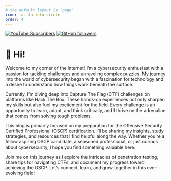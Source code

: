 ```yaml
---
# the default layout is 'page'
icon: fas fa-info-circle
order: 4
---
```


[![YouTube Subscribers](https://img.shields.io/youtube/channel/subscribers/UCpox796LJz_0HqMfYEChAZw?logo=youtube&logoColor=E05D44&style=for-the-badge&label=YouTube)]()
[![GitHub followers](https://img.shields.io/github/followers/hackmode?logo=GitHub&style=for-the-badge)](https://github.com/HackMode/)

# 👋 Hi!
Welcome to my corner of the internet! I’m a cybersecurity enthusiast with a passion for tackling challenges and unraveling complex puzzles. My journey into the world of cybersecurity began with a fascination for technology and a desire to understand how things work beneath the surface.

Currently, I’m diving deep into Capture The Flag (CTF) challenges on platforms like Hack The Box. These hands-on experiences not only sharpen my skills but also fuel my excitement for the field. Every challenge is an opportunity to learn, adapt, and think critically, and I thrive on the adrenaline that comes from solving tough problems.

This blog is primarily focused on my preparation for the Offensive Security Certified Professional (OSCP) certification. I’ll be sharing my insights, study strategies, and resources that I find helpful along the way. Whether you’re a fellow aspiring OSCP candidate, a seasoned professional, or just curious about cybersecurity, I hope you find something valuable here.

Join me on this journey as I explore the intricacies of penetration testing, share tips for navigating CTFs, and document my progress toward achieving the OSCP. Let’s connect, learn, and grow together in this ever-evolving field!